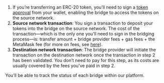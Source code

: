 1. If you’re transferring an ERC-20 token, you’ll need to sign a [token approval](https://support.metamask.io/hc/en-us/articles/6174898326683-What-is-a-token-approval-) from your wallet, enabling the bridge to access the tokens on the source network.
2. **Source network transaction**: You sign a transaction to deposit your tokens into the bridge on the source network. The cost of the transaction—which is the only one you’ll need to sign in the bridging process—is: transfer amount + bridge provider fees + gas fees + the MetaMask fee (for more on fees, see [here](https://support.metamask.io/hc/en-us/articles/10056707767963)).
3. **Destination network transaction**: The bridge provider will initiate the transaction on the destination network once the transaction in step 2 has been validated. You don’t need to pay for this step, as its costs are usually covered by the fees you’ve paid in step 2.


You’ll be able to track the status of each bridge within our platform.

